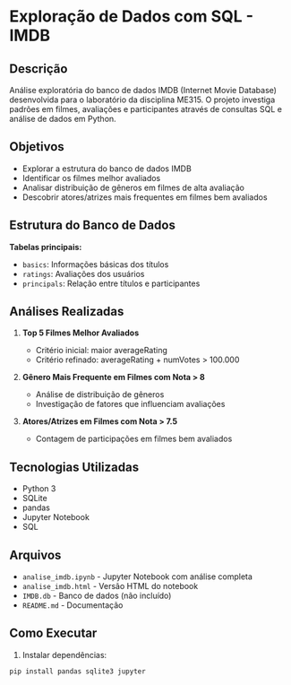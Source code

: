 # Exploração de Dados com SQL - IMDB

## Descrição

Análise exploratória do banco de dados IMDB (Internet Movie Database) desenvolvida para o laboratório da disciplina ME315. O projeto investiga padrões em filmes, avaliações e participantes através de consultas SQL e análise de dados em Python.

## Objetivos

- Explorar a estrutura do banco de dados IMDB
- Identificar os filmes melhor avaliados
- Analisar distribuição de gêneros em filmes de alta avaliação
- Descobrir atores/atrizes mais frequentes em filmes bem avaliados

## Estrutura do Banco de Dados

**Tabelas principais:**
- `basics`: Informações básicas dos títulos
- `ratings`: Avaliações dos usuários
- `principals`: Relação entre títulos e participantes

## Análises Realizadas

1. **Top 5 Filmes Melhor Avaliados**
   - Critério inicial: maior averageRating
   - Critério refinado: averageRating + numVotes > 100.000

2. **Gênero Mais Frequente em Filmes com Nota > 8**
   - Análise de distribuição de gêneros
   - Investigação de fatores que influenciam avaliações

3. **Atores/Atrizes em Filmes com Nota > 7.5**
   - Contagem de participações em filmes bem avaliados

## Tecnologias Utilizadas

- Python 3
- SQLite
- pandas
- Jupyter Notebook
- SQL

## Arquivos

- `analise_imdb.ipynb` - Jupyter Notebook com análise completa
- `analise_imdb.html` - Versão HTML do notebook
- `IMDB.db` - Banco de dados (não incluído)
- `README.md` - Documentação

## Como Executar

1. Instalar dependências:
```bash
pip install pandas sqlite3 jupyter
